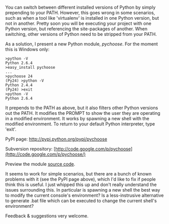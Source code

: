 <!--
.. title: PyChoose: Switch between installed versions of Python
.. slug: pychoose-switch-between-installed-versions-of-python
.. date: 2009-11-11 16:07:10-06:00
.. tags: geek,software,python
.. link: 
.. description: 
.. type: text
-->


You can switch between different installed versions of Python by simply
prepending to your PATH. However, this goes wrong in some scenarios,
such as when a tool like 'virtualenv' is installed in one Python
version, but not in another. Pretty soon you will be executing your
project with one Python version, but referencing the site-packages of
another. When switching, other versions of Python need to be stripped
from your PATH.

As a solution, I present a new Python module, *pychoose*. For the moment
this is Windows only:

```text
>python -V
Python 2.6.4
>easy_install pychoose
...
>pychoose 24
(Py24) >python -V
Python 2.4.4
(Py24) >exit
>python -V
Python 2.6.4
```

It prepends to the PATH as above, but it also filters other Python
versions out the PATH. It modifies the PROMPT to show the user they are
operating in a modified environment. It works by spawning a new shell
with the modified environment. To return to your default Python
interpreter, type 'exit'.

PyPI page: <http://pypi.python.org/pypi/pychoose>

Subversion repository:
[http://code.google.com/p/pychoose](http://code.google.com/p/pychoose/)

Preview the module [source
code](http://code.google.com/p/pychoose/source/browse/trunk/pychoose_script.py).

It seems to work for simple scenarios, but there are a bunch of known
problems with it (see the PyPI page above), which I'd like to fix if
people think this is useful. I just whipped this up and don't really
understand the issues surrounding this. In particular is spawning a new
shell the best way to modify the current console's environment? Is a
less-instrusive alternative to generate .bat file which can be executed
to change the current shell's environment?

Feedback & suggestions very welcome.
